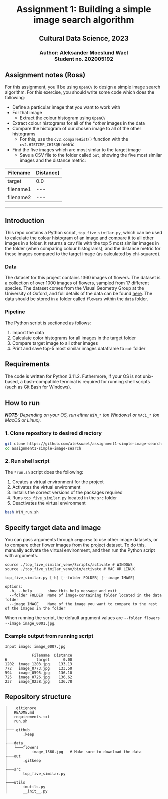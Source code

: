 <br />
  <h1 align="center">Assignment 1: Building a simple image search algorithm</h1> 
  <h2 align="center">Cultural Data Science, 2023</h2> 
  <h3 align="center">
  Author: Aleksander Moeslund Wael <br>
  Student no. 202005192
  </h3>
</p>

## Assignment notes (Ross)
For this assignment, you'll be using ```OpenCV``` to design a simple image search algorithm. For this exercise, you should write some code which does the following:

- Define a particular image that you want to work with
- For that image
  - Extract the colour histogram using ```OpenCV```
- Extract colour histograms for all of the **other* images in the data
- Compare the histogram of our chosen image to all of the other histograms 
  - For this, use the ```cv2.compareHist()``` function with the ```cv2.HISTCMP_CHISQR``` metric
- Find the five images which are most simlar to the target image
  - Save a CSV file to the folder called ```out```, showing the five most similar images and the distance metric:

|Filename|Distance]
|---|---|
|target|0.0|
|filename1|---|
|filename2|---|
---

## Introduction
This repo contains a Python script, ```top_five_similar.py```, which can be used to calculate the colour histogram of an image and compare it to all other images in a folder. It returns a csv file with the top 5 most similar images in the folder (when comparing colour histograms), and the distance metric for these images compared to the target image (as calculated by chi-squared).

### Data
The dataset for this project contains 1360 images of flowers. The dataset is a collection of over 1000 images of flowers, sampled from 17 different species. The dataset comes from the Visual Geometry Group at the University of Oxford, and full details of the data can be found [here](https://www.robots.ox.ac.uk/~vgg/data/flowers/17/). The data should be stored in a folder called `flowers` within the `data` folder.

### Pipeline
The Python script is sectioned as follows:
1. Import the data
2. Calculate color histograms for all images in the target folder
3. Compare target image to all other images
4. Print and save top-5 most similar images dataframe to `out` folder

## Requirements

The code is written for Python 3.11.2. Futhermore, if your OS is not unix-based, a bash-compatible terminal is required for running shell scripts (such as Git Bash for Windows).

## How to run

***NOTE:** Depending on your OS, run either `WIN_*` (on Windows) or `MACL_*` (on MacOS or Linux).*

### 1. Clone repository to desired directory

```bash
git clone https://github.com/alekswael/assignment1-simple-image-search
cd assignment1-simple-image-search
```
### 2. Run shell script

The `*run.sh` script does the following:
1. Creates a virtual environment for the project
2. Activates the virtual environment
3. Installs the correct versions of the packages required
4. Runs `top_five_similar.py` located in the `src` folder
5. Deactivates the virtual environment

```bash
bash WIN_run.sh
```

## Specify target data and image
You can pass arguments through `argparse` to use other image datasets, or to compare other flower images from the project dataset. To do this, manually activate the virtual environment, and then run the Python script with arguments.
```
source ./top_five_similar_venv/Scripts/activate # WINDOWS
source ./top_five_similar_venv/bin/activate # MAC OR LINUX
```


```
top_five_similar.py [-h] [--folder FOLDER] [--image IMAGE]

options:
  -h, --help       show this help message and exit
  --folder FOLDER  Name of image-containing folder located in the data folder
  --image IMAGE    Name of the image you want to compare to the rest of the images in the folder
```

When running the script, the default argument values are ``--folder flowers --image image_0001.jpg``.

### Example output from running script
```
Input image: image_0007.jpg

            Filename  Distance
6             target      0.00
1202  image_1203.jpg    133.13
772   image_0773.jpg    133.50
594   image_0595.jpg    136.10
725   image_0726.jpg    136.62
237   image_0238.jpg    136.78
```

## Repository structure
```
│   .gitignore
│   README.md
│   requirements.txt
│   run.sh
│
├───.github
│       .keep
│
├───data
│   └───flowers
│           image_1360.jpg   # Make sure to download the data
├───out
│       .gitkeep
│
├───src
│       top_five_similar.py
│
├───utils
│       imutils.py
│       __init__.py
```